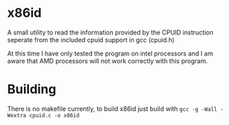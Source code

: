 # x86id
A small utility to read the information provided by the CPUID instruction seperate from the included cpuid support in gcc (cpuid.h)

At this time I have only tested the program on intel processors and I am aware that AMD processors will not work correctly with this program.

# Building
There is no makefile currently, to build x86id just build with `gcc -g -Wall -Wextra cpuid.c -o x86id`
